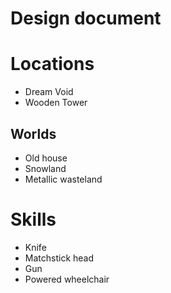# Design document

# Locations
- Dream Void
- Wooden Tower

## Worlds
- Old house
- Snowland
- Metallic wasteland

# Skills
- Knife
- Matchstick head
- Gun
- Powered wheelchair
